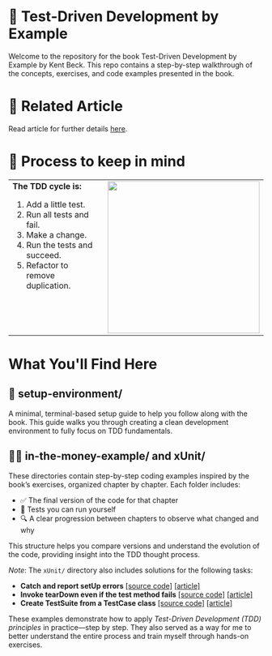 # 🧪 Test-Driven Development by Example
Welcome to the repository for the book Test-Driven Development by Example by Kent Beck.
This repo contains a step-by-step walkthrough of the concepts, exercises, and code examples presented in the book.

# 📝 Related Article
Read article for further details [here](https://sk3pper.github.io/posts/software-development/test-driven-development/test-driven-development-by-example-init/).

# 🔄 Process to keep in mind
<table>
  <tr>
    <td style="vertical-align: top;">
      <strong>The TDD cycle is:</strong>
      <ol>
        <li>Add a little test.</li>
        <li>Run all tests and fail.</li>
        <li>Make a change.</li>
        <li>Run the tests and succeed.</li>
        <li>Refactor to remove duplication.</li>
      </ol>
    </td>
    <td style="padding-left: 20px;">
      <img src="https://sk3pper.github.io/posts/software-development/test-driven-development/test-driven-development-by-example-init/images/tdd-icon.png" width="300">
    </td>
  </tr>
</table>


# What You'll Find Here

## 🔧 setup-environment/
A minimal, terminal-based setup guide to help you follow along with the book.
This guide walks you through creating a clean development environment to fully focus on TDD fundamentals.

## 👨‍💻 in-the-money-example/ and xUnit/
These directories contain step-by-step coding examples inspired by the book’s exercises, organized chapter by chapter. Each folder includes:

- ✅ The final version of the code for that chapter
- 🧪 Tests you can run yourself
- 🔍 A clear progression between chapters to observe what changed and why

This structure helps you compare versions and understand the evolution of the code, providing insight into the TDD thought process.

*Note*: The `xUnit/` directory also includes solutions for the following tasks:

- **Catch and report setUp errors** [[source code]](https://github.com/Sk3pper/test-driven-development-by-example/tree/main/xUnit/ch22_exercise) [[article]](https://sk3pper.github.io/posts/software-development/test-driven-development/exercise-1/)
- **Invoke tearDown even if the test method fails** [[source code]](https://github.com/Sk3pper/test-driven-development-by-example/tree/main/xUnit/ch23_exerciseA) [[article]](https://sk3pper.github.io/posts/software-development/test-driven-development/exercise-2/)
- **Create TestSuite from a TestCase class** [[source code]](https://github.com/Sk3pper/test-driven-development-by-example/tree/main/xUnit/ch23_exerciseB) [[article]](https://sk3pper.github.io/posts/software-development/test-driven-development/exercise-3/)

 
These examples demonstrate how to apply *Test-Driven Development (TDD) principles* in practice—step by step. They also served as a way for me to better understand the entire process and train myself through hands-on exercises.
